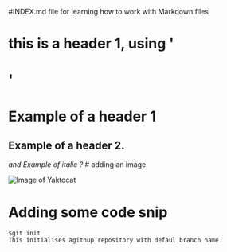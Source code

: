#INDEX.md file for learning how to work with Markdown files

# <h1> this is a header 1, using '<h1>'
  <h1> Example of a header 1 </h1>
  <h2> Example of a header 2. </h2>
  <i> and Example of italic ?  </i>
# adding an image

    

![Image of Yaktocat](https://octodex.github.com/images/yaktocat.png)
    
# Adding some code snip

  ```
  $git init
  This initialises agithup repository with defaul branch name
  ```
